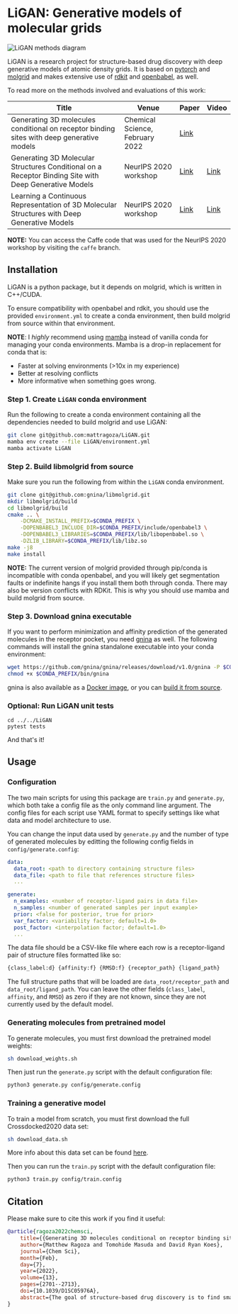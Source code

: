 # LiGAN: Generative models of molecular grids

![LiGAN methods diagram](ligan_methods.png)

LiGAN is a research project for structure-based drug discovery with deep generative models of atomic density grids. It is based on [pytorch](https://github.com/pytorch/pytorch) and [molgrid](https://github.com/gnina/libmolgrid) and makes extensive use of [rdkit](https://github.com/rdkit/rdkit) and [openbabel](https://github.com/openbabel/openbabel), as well.

To read more on the methods involved and evaluations of this work:

| Title       | Venue       | Paper       | Video        |
| ----------- | ----------- | ----------- | ------------ |
| Generating 3D molecules conditional on receptor binding sites with deep generative models | Chemical Science, February 2022 | [Link](https://pubs.rsc.org/en/content/articlehtml/2022/sc/d1sc05976a)       |  |
| Generating 3D Molecular Structures Conditional on a Receptor Binding Site with Deep Generative Models | NeurIPS 2020 workshop | [Link](https://arxiv.org/abs/2010.14442) | [Link](https://youtu.be/zru1FqCd8Ks) |
| Learning a Continuous Representation of 3D Molecular Structures with Deep Generative Models | NeurIPS 2020 workshop | [Link](https://arxiv.org/abs/2010.08687)         | [Link](https://youtu.be/Pyc6xwtGaUM) |

**NOTE:** You can access the Caffe code that was used for the NeurIPS 2020 workshop by visiting the `caffe` branch.

## Installation

LiGAN is a python package, but it depends on molgrid, which is written in C++/CUDA.

To ensure compatibility with openbabel and rdkit, you should use the provided `environment.yml` to create a conda environment, then build molgrid from source within that environment.

**NOTE**: I *highly* recommend using [mamba](https://mamba.readthedocs.io/en/latest/index.html) instead of vanilla conda for managing your conda environments.
Mamba is a drop-in replacement for conda that is:

- Faster at solving environments (>10x in my experience)
- Better at resolving conflicts
- More informative when something goes wrong.

### Step 1. Create `LiGAN` conda environment

Run the following to create a conda environment containing all the dependencies needed to build molgrid and use LiGAN:

```bash
git clone git@github.com:mattragoza/LiGAN.git
mamba env create --file LiGAN/environment.yml
mamba activate LiGAN
```

### Step 2. Build libmolgrid from source

Make sure you run the following from within the `LiGAN` conda environment.

```bash
git clone git@github.com:gnina/libmolgrid.git
mkdir libmolgrid/build
cd libmolgrid/build
cmake .. \
	-DCMAKE_INSTALL_PREFIX=$CONDA_PREFIX \
	-DOPENBABEL3_INCLUDE_DIR=$CONDA_PREFIX/include/openbabel3 \
	-DOPENBABEL3_LIBRARIES=$CONDA_PREFIX/lib/libopenbabel.so \
	-DZLIB_LIBRARY=$CONDA_PREFIX/lib/libz.so
make -j8
make install
```

**NOTE:** The current version of molgrid provided through pip/conda is incompatible with conda openbabel, and you will likely get segmentation faults or indefinite hangs if you install them both through conda. There may also be version conflicts with RDKit. This is why you should use mamba and build molgrid from source.

### Step 3. Download gnina executable

If you want to perform minimization and affinity prediction of the generated molecules in the receptor pocket, you need [gnina](https://github.com/gnina/gnina) as well. The following commands will install the gnina standalone executable into your conda environment:

```bash
wget https://github.com/gnina/gnina/releases/download/v1.0/gnina -P $CONDA_PREFIX/bin
chmod +x $CONDA_PREFIX/bin/gnina
```

gnina is also available as a [Docker image](https://github.com/gnina/gnina#Docker), or you can [build it from source](https://github.com/gnina/gnina#Installation).

### Optional: Run LiGAN unit tests

```
cd ../../LiGAN
pytest tests
```

And that's it!

## Usage

### Configuration

The two main scripts for using this package are `train.py` and `generate.py`, which both take a config file as the only command line argument. The config files for each script use YAML format to specify settings like what data and model architecture to use.

You can change the input data used by `generate.py` and the number of type of generated molecules by editting the following config fields in `config/generate.config`:

```yaml
data:
  data_root: <path to directory containing structure files>
  data_file: <path to file that references structure files>
  ...

generate:
  n_examples: <number of receptor-ligand pairs in data file>
  n_samples: <number of generated samples per input example>
  prior: <false for posterior, true for prior>
  var_factor: <variability factor; default=1.0>
  post_factor: <interpolation factor; default=1.0>
  ...

```

The data file should be a CSV-like file where each row is a receptor-ligand pair of structure files formatted like so:

```python
{class_label:d} {affinity:f} {RMSD:f} {receptor_path} {ligand_path}
```

The full structure paths that will be loaded are `data_root/receptor_path` and `data_root/ligand_path`. You can leave the other fields (`class_label`, `affinity`, and `RMSD`) as zero if they are not known, since they are not currently used by the default model.

### Generating molecules from pretrained model

To generate molecules, you must first download the pretrained model weights:

```bash
sh download_weights.sh
```

Then just run the `generate.py` script with the default configuration file:

```bash
python3 generate.py config/generate.config
```

### Training a generative model

To train a model from scratch, you must first download the full Crossdocked2020 data set:

```bash
sh download_data.sh
```

More info about this data set can be found [here](https://github.com/gnina/models/tree/master/data/CrossDocked2020).

Then you can run the `train.py` script with the default configuration file:

```bash
python3 train.py config/train.config
```

## Citation

Please make sure to cite this work if you find it useful:

```bibtex
@article{ragoza2022chemsci,
	title={{Generating 3D molecules conditional on receptor binding sites with deep generative models}},
	author={Matthew Ragoza and Tomohide Masuda and David Ryan Koes},
	journal={Chem Sci},
	month={Feb},
	day={7},
	year={2022},
	volume={13},
	pages={2701--2713},
	doi={10.1039/D1SC05976A},
	abstract={The goal of structure-based drug discovery is to find small molecules that bind to a given target protein. Deep learning has been used to generate drug-like molecules with certain cheminformatic properties, but has not yet been applied to generating 3D molecules predicted to bind to proteins by sampling the conditional distribution of protein–ligand binding interactions. In this work, we describe for the first time a deep learning system for generating 3D molecular structures conditioned on a receptor binding site. We approach the problem using a conditional variational autoencoder trained on an atomic density grid representation of cross-docked protein–ligand structures. We apply atom fitting and bond inference procedures to construct valid molecular conformations from generated atomic densities. We evaluate the properties of the generated molecules and demonstrate that they change significantly when conditioned on mutated receptors. We also explore the latent space learned by our generative model using sampling and interpolation techniques. This work opens the door for end-to-end prediction of stable bioactive molecules from protein structures with deep learning.},
}
```
